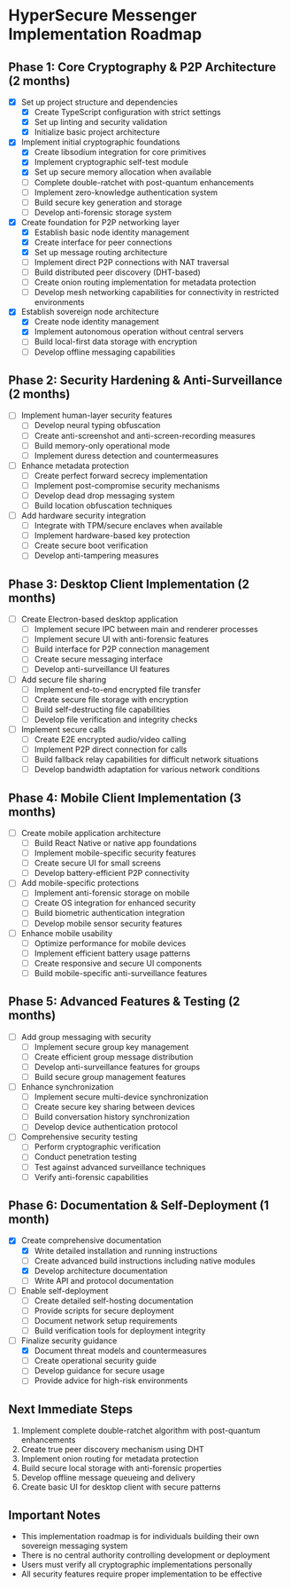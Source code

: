 # HyperSecure Messenger Implementation Roadmap

## Phase 1: Core Cryptography & P2P Architecture (2 months)
- [x] Set up project structure and dependencies
  - [x] Create TypeScript configuration with strict settings
  - [x] Set up linting and security validation
  - [x] Initialize basic project architecture
- [x] Implement initial cryptographic foundations
  - [x] Create libsodium integration for core primitives
  - [x] Implement cryptographic self-test module
  - [x] Set up secure memory allocation when available
  - [ ] Complete double-ratchet with post-quantum enhancements
  - [ ] Implement zero-knowledge authentication system
  - [ ] Build secure key generation and storage
  - [ ] Develop anti-forensic storage system
- [x] Create foundation for P2P networking layer
  - [x] Establish basic node identity management
  - [x] Create interface for peer connections
  - [x] Set up message routing architecture
  - [ ] Implement direct P2P connections with NAT traversal
  - [ ] Build distributed peer discovery (DHT-based)
  - [ ] Create onion routing implementation for metadata protection
  - [ ] Develop mesh networking capabilities for connectivity in restricted environments
- [x] Establish sovereign node architecture
  - [x] Create node identity management
  - [x] Implement autonomous operation without central servers
  - [ ] Build local-first data storage with encryption
  - [ ] Develop offline messaging capabilities

## Phase 2: Security Hardening & Anti-Surveillance (2 months)
- [ ] Implement human-layer security features
  - [ ] Develop neural typing obfuscation
  - [ ] Create anti-screenshot and anti-screen-recording measures
  - [ ] Build memory-only operational mode
  - [ ] Implement duress detection and countermeasures
- [ ] Enhance metadata protection
  - [ ] Create perfect forward secrecy implementation
  - [ ] Implement post-compromise security mechanisms
  - [ ] Develop dead drop messaging system
  - [ ] Build location obfuscation techniques
- [ ] Add hardware security integration
  - [ ] Integrate with TPM/secure enclaves when available
  - [ ] Implement hardware-based key protection
  - [ ] Create secure boot verification
  - [ ] Develop anti-tampering measures

## Phase 3: Desktop Client Implementation (2 months)
- [ ] Create Electron-based desktop application
  - [ ] Implement secure IPC between main and renderer processes
  - [ ] Implement secure UI with anti-forensic features
  - [ ] Build interface for P2P connection management
  - [ ] Create secure messaging interface
  - [ ] Develop anti-surveillance UI features
- [ ] Add secure file sharing
  - [ ] Implement end-to-end encrypted file transfer
  - [ ] Create secure file storage with encryption
  - [ ] Build self-destructing file capabilities
  - [ ] Develop file verification and integrity checks
- [ ] Implement secure calls
  - [ ] Create E2E encrypted audio/video calling
  - [ ] Implement P2P direct connection for calls
  - [ ] Build fallback relay capabilities for difficult network situations
  - [ ] Develop bandwidth adaptation for various network conditions

## Phase 4: Mobile Client Implementation (3 months)
- [ ] Create mobile application architecture
  - [ ] Build React Native or native app foundations
  - [ ] Implement mobile-specific security features
  - [ ] Create secure UI for small screens
  - [ ] Develop battery-efficient P2P connectivity
- [ ] Add mobile-specific protections
  - [ ] Implement anti-forensic storage on mobile
  - [ ] Create OS integration for enhanced security
  - [ ] Build biometric authentication integration
  - [ ] Develop mobile sensor security features
- [ ] Enhance mobile usability
  - [ ] Optimize performance for mobile devices
  - [ ] Implement efficient battery usage patterns
  - [ ] Create responsive and secure UI components
  - [ ] Build mobile-specific anti-surveillance features

## Phase 5: Advanced Features & Testing (2 months)
- [ ] Add group messaging with security
  - [ ] Implement secure group key management
  - [ ] Create efficient group message distribution
  - [ ] Develop anti-surveillance features for groups
  - [ ] Build secure group management features
- [ ] Enhance synchronization
  - [ ] Implement secure multi-device synchronization
  - [ ] Create secure key sharing between devices
  - [ ] Build conversation history synchronization
  - [ ] Develop device authentication protocol
- [ ] Comprehensive security testing
  - [ ] Perform cryptographic verification
  - [ ] Conduct penetration testing
  - [ ] Test against advanced surveillance techniques
  - [ ] Verify anti-forensic capabilities

## Phase 6: Documentation & Self-Deployment (1 month)
- [x] Create comprehensive documentation
  - [x] Write detailed installation and running instructions
  - [ ] Create advanced build instructions including native modules
  - [x] Develop architecture documentation
  - [ ] Write API and protocol documentation
- [ ] Enable self-deployment
  - [ ] Create detailed self-hosting documentation
  - [ ] Provide scripts for secure deployment
  - [ ] Document network setup requirements
  - [ ] Build verification tools for deployment integrity
- [ ] Finalize security guidance
  - [x] Document threat models and countermeasures
  - [ ] Create operational security guide
  - [ ] Develop guidance for secure usage
  - [ ] Provide advice for high-risk environments

## Next Immediate Steps
1. Implement complete double-ratchet algorithm with post-quantum enhancements
2. Create true peer discovery mechanism using DHT
3. Implement onion routing for metadata protection
4. Build secure local storage with anti-forensic properties
5. Develop offline message queueing and delivery
6. Create basic UI for desktop client with secure patterns

## Important Notes
- This implementation roadmap is for individuals building their own sovereign messaging system
- There is no central authority controlling development or deployment
- Users must verify all cryptographic implementations personally
- All security features require proper implementation to be effective 